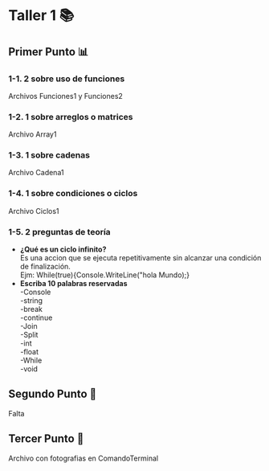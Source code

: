 <h1>Taller 1 📚</h1>
<h2>Primer Punto 📊</h2>
<h3>1-1. 2 sobre uso de funciones</h3>
<p>Archivos Funciones1 y Funciones2</p>
<h3>1-2. 1 sobre arreglos o matrices</h3>
<p>Archivo Array1</p>
<h3>1-3. 1 sobre cadenas</h3>
<p>Archivo Cadena1</p>
<h3>1-4. 1 sobre condiciones o ciclos</h3>
<p>Archivo Ciclos1</p>
<h3>1-5. 2 preguntas de teoría</h3>
<ul>
  <li><strong>¿Qué es un ciclo infinito?</strong><br>Es una accion que se ejecuta repetitivamente sin alcanzar una condición de finalización.<br>Ejm: While(true){Console.WriteLine("hola Mundo);}</li>
  <li><strong>Escriba 10 palabras reservadas</strong><br>-Console<br>-string<br>-break<br>-continue<br>-Join<br>-Split<br>-int<br>-float<br>-While<br>-void</li>
</ul>
<h2>Segundo Punto 🔑</h2>
<p>Falta</p>
<h2>Tercer Punto 📜</h2>
<p>Archivo con fotografias en ComandoTerminal</p>

